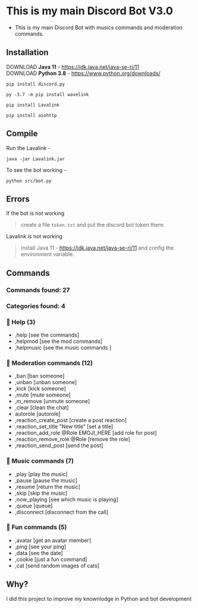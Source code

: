 # This is my main Discord Bot V3.0
- This is my main Discord Bot with musics commands and moderation commands.<br>

## Installation
DOWNLOAD **Java 11** - https://jdk.java.net/java-se-ri/11 <br>
DOWNLOAD **Python 3.8** - https://www.python.org/downloads/
```
pip install discord.py
```
```
py -3.7 -m pip install wavelink
```
```
pip install Lavalink
```
```
pip install aiohttp
```

## Compile 
Run the Lavalink - 
```
java -jar Lavalink.jar
```
To see the bot working - 
```
python src/bot.py
```
## Errors 
If the bot is not working 
>  create a file `token.txt` and put the discord bot token there.

Lavalink is not working 
> install Java 11 - https://jdk.java.net/java-se-ri/11 and config the environment variable.

## Commands 

### Commands found: 27
### Categories found: 4
### 🤔 Help (3)
- ,help [see the commands]
- ,helpmod [see the mod commands]
- ,helpmusic [see the music commands ]

### 📜 Moderation commands (12)
- ,ban [ban someone]
- ,unban [unban someone]
- ,kick [kick someone]
- ,mute [mute someone]
- ,m_remove [unmute someone]
- ,clear [clean the chat]
- autorole [autorole]
- ,reaction_create_post [create a post reaction]
- ,reaction_set_title "New title" [set a title]
- ,reaction_add_role @Role EMOJI_HERE [add role for post]
- ,reaction_remove_role @Role [remove the role]
- ,reaction_send_post [send the post]

### 🎼 Music commands (7)
- ,play [play the music]
- ,pause [pause the music]
- ,resume [return the music]
- ,skip [skip the music]
- ,now_playing [see which music is playing]
- ,queue [queue]
- ,disconnect [disconnect from the call]

### 🍒 Fun commands (5)
- ,avatar [get an avatar member]
- ,ping [see your ping]
- ,data [see the date]
- ,cookie [just a fun command]
- ,cat [send random images of cats]

## Why? 
I did this project to improve my knownlodge in Python and bot development
